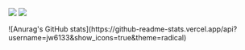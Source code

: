 <p>
  <a href="https://www.instagram.com/baack_g/" target="_blank"><img src="https://img.shields.io/badge/baackg-E4405F?style=for-the-badge&logo=instagram&logoColor=white"/></a>
  <img src="https://img.shields.io/badge/jw61333@gmail.com-EA4335?style=for-the-badge&logo=gmail&logoColor=white"/>
  </p>
<p>
  ![Anurag's GitHub stats](https://github-readme-stats.vercel.app/api?username=jw6133&show_icons=true&theme=radical)
  </p>
